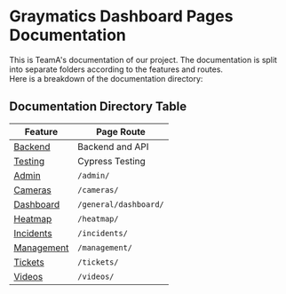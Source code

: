 
# Graymatics Dashboard Pages Documentation

This is TeamA's documentation of our project. The documentation is split into separate folders according to the features and routes.  
Here is a breakdown of the documentation directory:  

## Documentation Directory Table
Feature | Page Route
--- | ---
[Backend](Backend/README.md) | Backend and API
[Testing](Testing/README.md) | Cypress Testing
[Admin](Admin/README.md) | `/admin/`
[Cameras](Cameras/README.md) | `/cameras/`
[Dashboard](Dashboard/README.md) | `/general/dashboard/`
[Heatmap](Heatmap/README.md) | `/heatmap/`
[Incidents](Incidents/README.md) | `/incidents/`
[Management](Management/README.md) | `/management/`
[Tickets](Tickets/README.md) | `/tickets/`
[Videos](Videos/README.md) | `/videos/`
